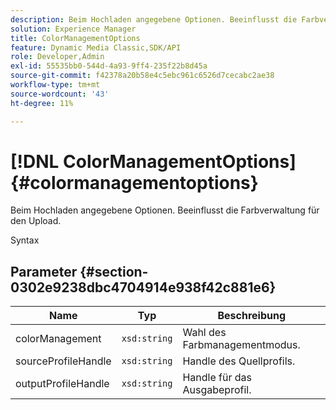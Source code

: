 ```yaml
---
description: Beim Hochladen angegebene Optionen. Beeinflusst die Farbverwaltung für den Upload.
solution: Experience Manager
title: ColorManagementOptions
feature: Dynamic Media Classic,SDK/API
role: Developer,Admin
exl-id: 55535bb0-544d-4a93-9ff4-235f22b8d45a
source-git-commit: f42378a20b58e4c5ebc961c6526d7cecabc2ae38
workflow-type: tm+mt
source-wordcount: '43'
ht-degree: 11%

---
```


# [!DNL ColorManagementOptions]{#colormanagementoptions}

Beim Hochladen angegebene Optionen. Beeinflusst die Farbverwaltung für den Upload.

Syntax

## Parameter {#section-0302e9238dbc4704914e938f42c881e6}

| Name | Typ | Beschreibung |
|---|---|---|
| colorManagement | `xsd:string` | Wahl des Farbmanagementmodus. |
| sourceProfileHandle | `xsd:string` | Handle des Quellprofils. |
| outputProfileHandle | `xsd:string` | Handle für das Ausgabeprofil. |
